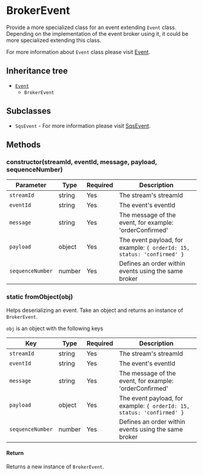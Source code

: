 # BrokerEvent
Provide a more specialized class for an event extending `Event` class. Depending on the implementation of the event broker using it, it could be more specialized extending this class.

For more information about `Event` class please visit [Event](./EVENT.md).

## Inheritance tree
- [`Event`](./EVENT.md)
  - `BrokerEvent`

## Subclasses
- `SqsEvent` - For more information please visit [SqsEvent](./SQS_EVENT.md).

## Methods

### constructor(streamId, eventId, message, payload, sequenceNumber)

| Parameter | Type | Required | Description |
| --- | --- | --- | --- |
| `streamId` | string | Yes | The stream's streamId |
| `eventId` | string | Yes | The event's eventId |
| `message` | string | Yes | The message of the event, for example: 'orderConfirmed' |
| `payload` | object | Yes | The event payload, for example: `{ orderId: 15, status: 'confirmed' }` |
| `sequenceNumber` | number | Yes | Defines an order within events using the same broker |

### static fromObject(obj)

Helps deserializing an event. Take an object and returns an instance of `BrokerEvent`.

`obj` is an object with the following keys

| Key | Type | Required | Description |
| --- | --- | --- | --- |
| `streamId` | string | Yes | The stream's streamId |
| `eventId` | string | Yes | The event's eventId |
| `message` | string | Yes | The message of the event, for example: 'orderConfirmed' |
| `payload` | object | Yes | The event payload, for example: `{ orderId: 15, status: 'confirmed' }` |
| `sequenceNumber` | number | Yes | Defines an order within events using the same broker |

#### Return
Returns a new instance of `BrokerEvent`.
